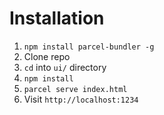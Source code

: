 # Installation

1. `npm install parcel-bundler -g`
1. Clone repo
1. `cd` into `ui/` directory
1. `npm install`
1. `parcel serve index.html`
1. Visit `http://localhost:1234`
